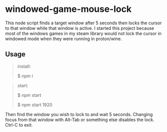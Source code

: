 # windowed-game-mouse-lock
This node script finds a target window after 5 seconds then locks the cursor to that window while that window is active. I started this project because most of the windows games in my steam library would not lock the cursor in windowed mode when they were running in proton/wine.

## Usage

>install:
>
>   $ npm i

>start:
>
>   $ npm start <right-side-x-coord>
>
>   $ npm start 1920

Then find the window you wish to lock to and wait 5 seconds. Changing focus from that window with Alt-Tab or something else disables the lock. Ctrl-C to exit.
